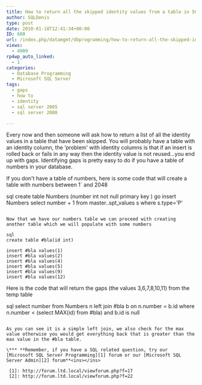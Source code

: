 ```yaml
---
title: How to return all the skipped identity values from a table in SQL Server
author: SQLDenis
type: post
date: 2010-01-18T12:41:34+00:00
ID: 680
url: /index.php/datamgmt/dbprogramming/how-to-return-all-the-skipped-identity-v/
views:
  - 4909
rp4wp_auto_linked:
  - 1
categories:
  - Database Programming
  - Microsoft SQL Server
tags:
  - gaps
  - how to
  - identity
  - sql server 2005
  - sql server 2008

---
```

Every now and then someone will ask how to return a list of all the identity values in a table that have been skipped. You will probably have a table with an identity column, the &#8216;problem' with identity columns is that if an insert is rolled back or fails in any way then the identity value is not reused…you end up with gaps. Identifying gaps is pretty easy to do if you have a table of numbers in your database.

If you don't have a table of numbers, here is some code that will create a table with numbers between 1\` and 2048

sql
create table Numbers (number int not null primary key )
go
insert Numbers 
select number + 1 
from master..spt_values s
where s.type='P'
```

Now that we have our numbers table we can proceed with creating another table which we will populate with some numbers

sql
create table #bla(id int)

insert #bla values(1)
insert #bla values(2)
insert #bla values(4)
insert #bla values(5)
insert #bla values(9)
insert #bla values(12)
```

Here is the code that will return the gaps (the values 3,6,7,8,10,11) from the temp table

sql
select number 
from Numbers n
left join #bla b on n.number = b.id
where n.number < (select MAX(id) from #bla)
and  b.id is null
```

As you can see it is a simple left join, we also check for the max value otherwise you would get everything back that is greater than the max value in the #bla table.

\*** **Remember, if you have a SQL related question, try our [Microsoft SQL Server Programming][1] forum or our [Microsoft SQL Server Admin][2] forum**<ins></ins>

 [1]: http://forum.ltd.local/viewforum.php?f=17
 [2]: http://forum.ltd.local/viewforum.php?f=22